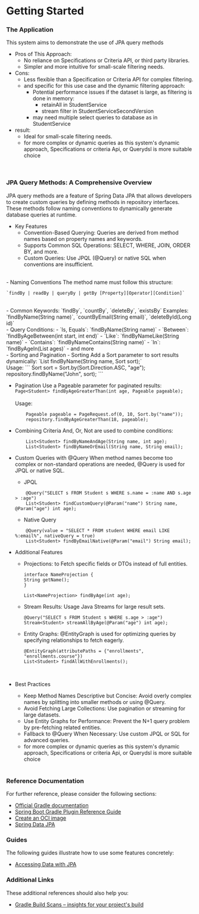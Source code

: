 # Getting Started  

### The Application ###  

This system aims to demonstrate the use of JPA query methods  
- Pros of This Approach:  
  - No reliance on Specifications or Criteria API, or third party libraries.  
  - Simpler and more intuitive for small-scale filtering needs.  
- Cons:  
  - Less flexible than a Specification or Criteria API for complex filtering.  
  - and specific for this use case and the dynamic filtering approach: 
    - Potential performance issues if the dataset is large, as filtering is done in memory:
      - retainAll in StudentService 
      - stream filter in StudentServiceSecondVersion
    - may need multiple select queries to database as in StudentService
- result:
  - Ideal for small-scale filtering needs.
  - for more complex or dynamic queries as this system's dynamic approach, Specifications or criteria Api, or Querydsl is more suitable choice
<br>

### JPA Query Methods: A Comprehensive Overview ###  

JPA query methods are a feature of Spring Data JPA that allows developers to create custom queries by defining methods in repository interfaces.
These methods follow naming conventions to dynamically generate database queries at runtime.  

- Key Features  
  - Convention-Based Querying: Queries are derived from method names based on property names and keywords.
  - Supports Common SQL Operations: SELECT, WHERE, JOIN, ORDER BY, and more.
  - Custom Queries: Use JPQL (@Query) or native SQL when conventions are insufficient.  
<br>
- Naming Conventions  
    The method name must follow this structure:
    
    `findBy | readBy | queryBy | getBy [Property][Operator][Condition]`  
<br>
- Common Keywords: `findBy`, `countBy`, `deleteBy`, `existsBy`  
  Examples: `findByName(String name)`, `countByEmail(String email)`, `deleteById(Long id)`  
<br>
- Query Conditions:  
  - `Is, Equals`: `findByName(String name)`
  - `Between`: `findByAgeBetween(int start, int end)`
  - `Like`: `findByNameLike(String name)`
  - `Contains`: `findByNameContains(String name)`
  - `In`: `findByAgeIn(List<Integer> ages)`
  - and more  
<br>
- Sorting and Pagination  
  - Sorting
    Add a Sort parameter to sort results dynamically:  
        `List<Student> findByName(String name, Sort sort);`  
    <br>
    Usage:
    ```
        Sort sort = Sort.by(Sort.Direction.ASC, "age");
        repository.findByName("John", sort);
    ```

  - Pagination
    Use a Pageable parameter for paginated results:  
    `Page<Student> findByAgeGreaterThan(int age, Pageable pageable);`  
    <br>
    Usage:
    ```
        Pageable pageable = PageRequest.of(0, 10, Sort.by("name"));
        repository.findByAgeGreaterThan(18, pageable);
    ```  

- Combining Criteria
    And, Or, Not are used to combine conditions:
    ```
        List<Student> findByNameAndAge(String name, int age);
        List<Student> findByNameOrEmail(String name, String email);
    ```  

- Custom Queries with @Query
    When method names become too complex or non-standard operations are needed, @Query is used for JPQL or native SQL.

    - JPQL
    ```
        @Query("SELECT s FROM Student s WHERE s.name = :name AND s.age > :age")
        List<Student> findCustomQuery(@Param("name") String name, @Param("age") int age);
    ```  

    - Native Query
    ```
        @Query(value = "SELECT * FROM student WHERE email LIKE %:email%", nativeQuery = true)
        List<Student> findByEmailNative(@Param("email") String email);
    ```  

- Additional Features
  - Projections: to Fetch specific fields or DTOs instead of full entities.
    ```
    interface NameProjection {
    String getName();
    }
    
    List<NameProjection> findByAge(int age);
    ```  

  - Stream Results: Usage Java Streams for large result sets.
    ```
    @Query("SELECT s FROM Student s WHERE s.age > :age")
    Stream<Student> streamAllByAge(@Param("age") int age);
    ```  
    
  - Entity Graphs: @EntityGraph is used for optimizing queries by specifying relationships to fetch eagerly.
    ```
    @EntityGraph(attributePaths = {"enrollments", "enrollments.course"})
    List<Student> findAllWithEnrollments();
    ```  
    <br>

- Best Practices  
  - Keep Method Names Descriptive but Concise: Avoid overly complex names by splitting into smaller methods or using @Query.
  - Avoid Fetching Large Collections: Use pagination or streaming for large datasets.
  - Use Entity Graphs for Performance: Prevent the N+1 query problem by pre-fetching related entities.
  - Fallback to @Query When Necessary: Use custom JPQL or SQL for advanced queries. 
  - for more complex or dynamic queries as this system's dynamic approach, Specifications or criteria Api, or Querydsl is more suitable choice
<br><br>

### Reference Documentation
For further reference, please consider the following sections:

* [Official Gradle documentation](https://docs.gradle.org)
* [Spring Boot Gradle Plugin Reference Guide](https://docs.spring.io/spring-boot/3.3.5/gradle-plugin)
* [Create an OCI image](https://docs.spring.io/spring-boot/3.3.5/gradle-plugin/packaging-oci-image.html)
* [Spring Data JPA](https://docs.spring.io/spring-boot/3.3.5/reference/data/sql.html#data.sql.jpa-and-spring-data)

### Guides
The following guides illustrate how to use some features concretely:

* [Accessing Data with JPA](https://spring.io/guides/gs/accessing-data-jpa/)

### Additional Links
These additional references should also help you:

* [Gradle Build Scans – insights for your project's build](https://scans.gradle.com#gradle)


